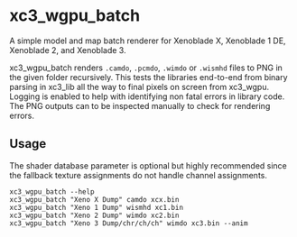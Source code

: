 # xc3_wgpu_batch
A simple model and map batch renderer for Xenoblade X, Xenoblade 1 DE, Xenoblade 2, and Xenoblade 3.

xc3_wgpu_batch renders `.camdo`, `.pcmdo`, `.wimdo` or `.wismhd` files to PNG in the given folder recursively.
This tests the libraries end-to-end from binary parsing in xc3_lib all the way to final pixels on screen from xc3_wgpu.
Logging is enabled to help with identifying non fatal errors in library code.
The PNG outputs can to be inspected manually to check for rendering errors.

## Usage
The shader database parameter is optional but highly recommended since the fallback texture assignments do not handle channel assignments.

`xc3_wgpu_batch --help`  
`xc3_wgpu_batch "Xeno X Dump" camdo xcx.bin`  
`xc3_wgpu_batch "Xeno 1 Dump" wismhd xc1.bin`  
`xc3_wgpu_batch "Xeno 2 Dump" wimdo xc2.bin`  
`xc3_wgpu_batch "Xeno 3 Dump/chr/ch/ch" wimdo xc3.bin --anim`  
